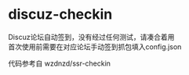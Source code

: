 # discuz-checkin
Discuz论坛自动签到，没有经过任何测试，请凑合着用  
首次使用前需要在对应论坛手动签到抓包填入config.json

代码参考自 wzdnzd/ssr-checkin
